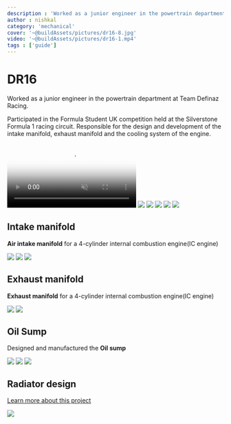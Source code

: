 ```yaml
---
description : 'Worked as a junior engineer in the powertrain department at Team Definaz Racing.'
author : nishkal
category: 'mechanical'
cover: '~@buildAssets/pictures/dr16-8.jpg'
video: '~@buildAssets/pictures/dr16-1.mp4'
tags : ['guide']
---
```


# DR16
Worked as a junior engineer in the powertrain department at Team Definaz Racing. 

Participated in the Formula Student UK competition held at the Silverstone Formula 1 racing circuit. 
Responsible for the design and development of the intake manifold, exhaust manifold and the cooling system of the engine.

<CustomAgile>
<video muted autoplay loop name="media" poster="~@buildAssets/pictures/dr16-2.jpg" crossorigin="anonymous" class="image-transition slide">
    <source src="~@buildAssets/pictures/dr16-1.mp4" type="video/mp4" />Your browser does not support the video tag.
</video>
<img src="~@buildAssets/pictures/dr16-8.jpg" class="slide" />
<img src="~@buildAssets/pictures/dr16-2.jpg" class="slide" />
<img src="~@buildAssets/pictures/dr16-5.jpg" class="slide" />
<img src="~@buildAssets/pictures/dr16-6.jpg" class="slide" />
<img src="~@buildAssets/pictures/dr16-7.jpg" class="slide" />
</CustomAgile>










## Intake manifold
<strong>Air intake manifold</strong> for a 4-cylinder internal combustion engine(IC engine)
<CustomAgile>
<!-- intake -->
<img src="~@buildAssets/pictures/subsystems-8.jpg" class="slide" />
<img src="~@buildAssets/pictures/subsystems-2.jpg" class="slide" />
<img src="~@buildAssets/pictures/subsystems-6.jpg" class="slide" />
</CustomAgile>












## Exhaust manifold
<strong>Exhaust manifold</strong> for a 4-cylinder internal combustion engine(IC engine)
<CustomAgile>
<!-- exhaust -->
<img src="~@buildAssets/pictures/subsystems-7.jpg" class="slide" />
<img src="~@buildAssets/pictures/subsystems-1.jpg" class="slide" />
</CustomAgile>












## Oil Sump
Designed and manufactured the <strong>Oil sump</strong>
<CustomAgile>
<!-- sump -->
<img src="~@buildAssets/pictures/subsystems-5.jpg" class="slide" />
<img src="~@buildAssets/pictures/subsystems-3.jpg" class="slide" />
<img src="~@buildAssets/pictures/subsystems-4.jpg" class="slide" />
</CustomAgile>











## Radiator design

[Learn more about this project](/projects/radiator-design.html)

![](~@buildAssets/pictures/radiator-4.jpg)